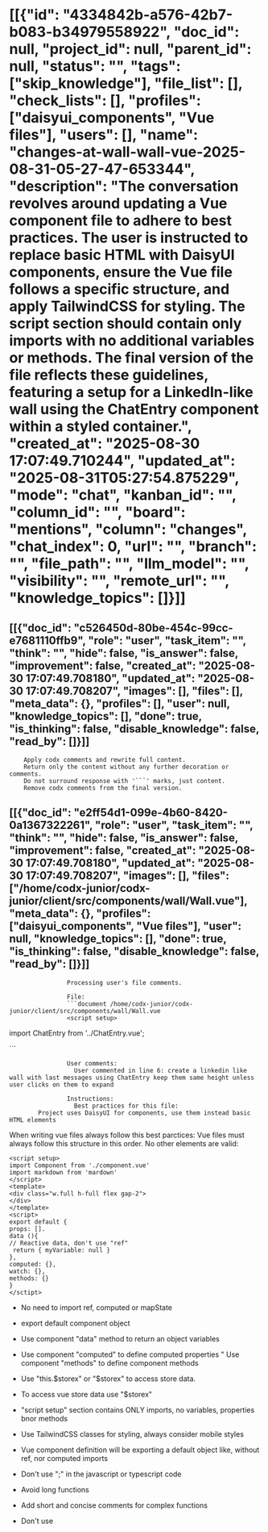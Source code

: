 # [[{"id": "4334842b-a576-42b7-b083-b34979558922", "doc_id": null, "project_id": null, "parent_id": null, "status": "", "tags": ["skip_knowledge"], "file_list": [], "check_lists": [], "profiles": ["daisyui_components", "Vue files"], "users": [], "name": "changes-at-wall-wall-vue-2025-08-31-05-27-47-653344", "description": "The conversation revolves around updating a Vue component file to adhere to best practices. The user is instructed to replace basic HTML with DaisyUI components, ensure the Vue file follows a specific structure, and apply TailwindCSS for styling. The script section should contain only imports with no additional variables or methods. The final version of the file reflects these guidelines, featuring a setup for a LinkedIn-like wall using the ChatEntry component within a styled container.", "created_at": "2025-08-30 17:07:49.710244", "updated_at": "2025-08-31T05:27:54.875229", "mode": "chat", "kanban_id": "", "column_id": "", "board": "mentions", "column": "changes", "chat_index": 0, "url": "", "branch": "", "file_path": "", "llm_model": "", "visibility": "", "remote_url": "", "knowledge_topics": []}]]
## [[{"doc_id": "c526450d-80be-454c-99cc-e7681110ffb9", "role": "user", "task_item": "", "think": "", "hide": false, "is_answer": false, "improvement": false, "created_at": "2025-08-30 17:07:49.708180", "updated_at": "2025-08-30 17:07:49.708207", "images": [], "files": [], "meta_data": {}, "profiles": [], "user": null, "knowledge_topics": [], "done": true, "is_thinking": false, "disable_knowledge": false, "read_by": []}]]

        Apply codx comments and rewrite full content.
        Return only the content without any further decoration or comments.
        Do not surround response with '```' marks, just content.
        Remove codx comments from the final version.
        
## [[{"doc_id": "e2ff54d1-099e-4b60-8420-0a1367322261", "role": "user", "task_item": "", "think": "", "hide": false, "is_answer": false, "improvement": false, "created_at": "2025-08-30 17:07:49.708180", "updated_at": "2025-08-30 17:07:49.708207", "images": [], "files": ["/home/codx-junior/codx-junior/client/src/components/wall/Wall.vue"], "meta_data": {}, "profiles": ["daisyui_components", "Vue files"], "user": null, "knowledge_topics": [], "done": true, "is_thinking": false, "disable_knowledge": false, "read_by": []}]]

                    Processing user's file comments.
                  
                    File:
                    ```document /home/codx-junior/codx-junior/client/src/components/wall/Wall.vue
                    <script setup>
import ChatEntry from '../ChatEntry.vue';
</script>

<template>
  <div>
    @codx-ok, please-wait...: create a linkedin like wall with last messages using ChatEntry keep them same height unless user clicks on them to expand
  </div>
</template>
<script>
export default {
  data(){
    return {}
  },
  computed:{
    events () {
      return this.$projects.events
    }
  }
}
</script>
                    ```

                    User comments:
                      User commented in line 6: create a linkedin like wall with last messages using ChatEntry keep them same height unless user clicks on them to expand
                    
                    Instructions:
                      Best practices for this file:
            Project uses DaisyUI for components, use them instead basic HTML elements
When writing vue files always follow this best parctices:
Vue files must always follow this structure in this order.
No other elements are valid:
```example vue file
<script setup>
import Component from './component.vue'
import markdown from 'mardown'
</script>
<template>
<div class="w.full h-full flex gap-2">
</div>
</template>
<script>
export default {
props: [].
data (){
// Reactive data, don't use "ref"
 return { myVariable: null }
},
computed: {},
watch: {},
methods: {}
}
</sctipt>
```
* No need to import ref, computed or mapState 
* export default component object
* Use component "data" method to return an object variables
* Use component "computed" to define computed properties
" Use component "methods" to define component methods 
* Use "this.$storex" or "$storex" to access store data.
* To access vue store data use "$storex"
* "script setup" section contains ONLY imports, no variables, properties bnor methods
* Use TailwindCSS classes for styling, always consider mobile styles
* Vue component definition will be exporting a default object like, without ref, nor computed imports
* Don't use ";" in the javascript or typescript code
* Avoid long functions
* Add short and concise comments for complex functions
* Don't use <style> elements, use TailWindCSS classes
            
                      Apply all comments to the document and return a final version.
                      Pay attention to do not loose any detail or part of the document.
                      Return only the file content 
                    
## [[{"doc_id": "9308dc0e-3564-410f-a438-7f1ccf5933a5", "role": "assistant", "task_item": "", "think": null, "hide": false, "is_answer": false, "improvement": false, "created_at": "2025-08-30 17:07:49.708180", "updated_at": "2025-08-30 17:07:49.708207", "images": [], "files": [], "meta_data": {"time_taken": 5.24484395980835, "first_chunk_time_taken": 0.00011515617370605469, "model": "openai/gpt-4o"}, "profiles": ["daisyui_components", "Vue files"], "user": null, "knowledge_topics": [], "done": true, "is_thinking": null, "disable_knowledge": false, "read_by": []}]]
<script setup>
import ChatEntry from '../ChatEntry.vue'
</script>

<template>
  <div class="w-full h-full flex flex-col">
    <div class="overflow-hidden bg-white border border-gray-300 shadow-md rounded-lg m-2">
      <ChatEntry />
      <!-- replicate ChatEntry component for more entries -->
    </div>
    <!-- More entries can be appended with similar structure -->
  </div>
</template>

<script>
export default {
  data() {
    return {}
  },
  computed: {
    events() {
      return this.$projects.events
    }
  }
}
</script>